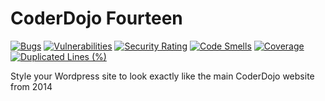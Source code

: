 # CoderDojo Fourteen

[![Bugs](https://sonarcloud.io/api/project_badges/measure?project=kinsaledojo_coderdojofourteen&metric=bugs)](https://sonarcloud.io/summary/new_code?id=kinsaledojo_coderdojofourteen)
[![Vulnerabilities](https://sonarcloud.io/api/project_badges/measure?project=kinsaledojo_coderdojofourteen&metric=vulnerabilities)](https://sonarcloud.io/summary/new_code?id=kinsaledojo_coderdojofourteen)
[![Security Rating](https://sonarcloud.io/api/project_badges/measure?project=kinsaledojo_coderdojofourteen&metric=security_rating)](https://sonarcloud.io/summary/new_code?id=kinsaledojo_coderdojofourteen)
[![Code Smells](https://sonarcloud.io/api/project_badges/measure?project=kinsaledojo_coderdojofourteen&metric=code_smells)](https://sonarcloud.io/summary/new_code?id=kinsaledojo_coderdojofourteen)
[![Coverage](https://sonarcloud.io/api/project_badges/measure?project=kinsaledojo_coderdojofourteen&metric=coverage)](https://sonarcloud.io/summary/new_code?id=kinsaledojo_coderdojofourteen)
[![Duplicated Lines (%)](https://sonarcloud.io/api/project_badges/measure?project=kinsaledojo_coderdojofourteen&metric=duplicated_lines_density)](https://sonarcloud.io/summary/new_code?id=kinsaledojo_coderdojofourteen)

Style your Wordpress site to look exactly like the main CoderDojo website from 2014
